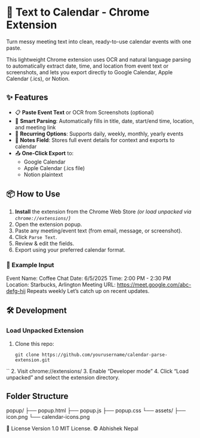 # 📅 Text to Calendar - Chrome Extension

Turn messy meeting text into clean, ready-to-use calendar events with one paste.

This lightweight Chrome extension uses OCR and natural language parsing to automatically extract date, time, and location from event text or screenshots, and lets you export directly to Google Calendar, Apple Calendar (.ics), or Notion.

## ✨ Features

- 📋 **Paste Event Text** or OCR from Screenshots (optional)
- 🧠 **Smart Parsing**: Automatically fills in title, date, start/end time, location, and meeting link
- 🔁 **Recurring Options**: Supports daily, weekly, monthly, yearly events
- 📝 **Notes Field**: Stores full event details for context and exports to calendar
- 📤 **One-Click Export** to:
  - Google Calendar
  - Apple Calendar (.ics file)
  - Notion plaintext

## 📦 How to Use

1. **Install** the extension from the Chrome Web Store *(or load unpacked via `chrome://extensions/`)*
2. Open the extension popup.
3. Paste any meeting/event text (from email, message, or screenshot).
4. Click `Parse Text`.
5. Review & edit the fields.
6. Export using your preferred calendar format.

### 🧪 Example Input
Event Name: Coffee Chat
Date: 6/5/2025
Time: 2:00 PM - 2:30 PM
Location: Starbucks, Arlington
Meeting URL: https://meet.google.com/abc-defg-hij
Repeats weekly
Let’s catch up on recent updates.

## 🛠️ Development

### Load Unpacked Extension
1. Clone this repo:
   ```
   git clone https://github.com/yourusername/calendar-parse-extension.git
``
	2.	Visit chrome://extensions/
	3.	Enable “Developer mode”
	4.	Click “Load unpacked” and select the extension directory.

## Folder Structure
popup/
├── popup.html
├── popup.js
├── popup.css
└── assets/
    ├── icon.png
    └── calendar-icons.png

📄 License
Version 1.0
MIT License.
© Abhishek Nepal
